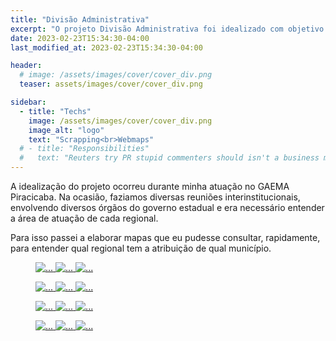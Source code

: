 ```yaml
---
title: "Divisão Administrativa"
excerpt: "O projeto Divisão Administrativa foi idealizado com objetivo de identificar qual a regional que atua em cada um dos 645 municípios do Estado de São Paulo, de diversas intituições públicas que atuam na área ambiental"
date: 2023-02-23T15:34:30-04:00
last_modified_at: 2023-02-23T15:34:30-04:00

header:
  # image: /assets/images/cover/cover_div.png
  teaser: assets/images/cover/cover_div.png

sidebar:
  - title: "Techs"
    image: /assets/images/cover/cover_div.png
    image_alt: "logo"
    text: "Scrapping<br>Webmaps"
  # - title: "Responsibilities"
  #   text: "Reuters try PR stupid commenters should isn't a business model"
---
```


A idealização do projeto ocorreu durante minha atuação no GAEMA Piracicaba. Na ocasião, faziamos diversas reuniões interinstitucionais, envolvendo diversos órgãos do governo estadual e era necessário entender a área de atuação de cada regional.

Para isso passei a elaborar mapas que eu pudesse consultar, rapidamente, para entender qual regional tem a atribuição de qual município.

<figure class="third">
  <a class="thumbnail" href="/posts/div-admin-mpsp/">
      <img alt="..." src="/assets/images/divadmin/logo_mpsp.png">
  </a>
  <a class="thumbnail" href="/posts/div-admin-cetesb/">
      <img alt="..." src="/assets/images/divadmin/logo_cetesb.png">
  </a>
  <a class="thumbnail" href="/bombeiro/">
      <img alt="..." src="/assets/images/divadmin/logo_bombeiros.png">
  </a>
</figure>

<figure class="third">
  <a class="thumbnail" href="/cpamb/">
      <img alt="..." src="/assets/images/divadmin/logo_cpamb.png">
  </a>
  <a class="thumbnail" href="/cfb/">
      <img alt="..." src="/assets/images/divadmin/logo_cfb.png">
  </a>
  <a class="thumbnail" href="/cdrs/">
      <img alt="..." src="/assets/images/divadmin/logo_cdrs.png">
  </a>
</figure>

<figure class="third">
  <a class="thumbnail" href="/ses/">
      <img alt="..." src="/assets/images/divadmin/logo_ses.png">
  </a>

  <a class="thumbnail" href="/eda/">
      <img alt="..." src="/assets/images/divadmin/logo_eda.png">
  </a>

  <a class="thumbnail" href="/tjsp/">
      <img alt="..." src="/assets/images/divadmin/logo_tjsp.png">
  </a>
</figure>

<figure class="third">

  <a class="thumbnail" href="/der/">
      <img alt="..." src="/assets/images/divadmin/logo_der.png">
  </a>
  <a class="thumbnail" href="/defesacivil/">
      <img alt="..." src="/assets/images/divadmin/logo_defesacivil.png">
  </a>

  <a class="thumbnail" href="/daee/">
      <img alt="..." src="/assets/images/divadmin/logo_daee.png">
  </a>
</figure>
